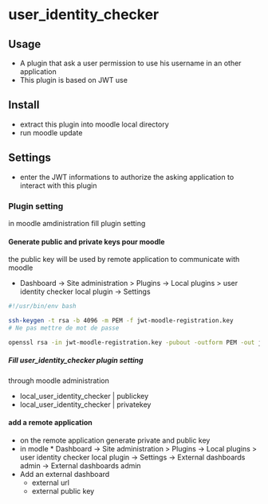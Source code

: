 # user_identity_checker
## Usage
* A plugin that ask a user permission to use his username in an other application
* This plugin is based on JWT use
## Install
* extract this plugin into moodle local directory
* run moodle update

## Settings
* enter the JWT informations to authorize the asking application to interact with this plugin
### Plugin setting
in moodle amdinistration fill plugin setting
#### Generate public and private keys pour moodle
the public key will be used by remote application to communicate with moodle
* Dashboard -> Site administration > Plugins -> Local plugins > user identity checker local plugin -> Settings
```bash
#!/usr/bin/env bash

ssh-keygen -t rsa -b 4096 -m PEM -f jwt-moodle-registration.key
# Ne pas mettre de mot de passe

openssl rsa -in jwt-moodle-registration.key -pubout -outform PEM -out jwt-moodle-registration.key.pub
```
##### Fill user_identity_checker plugin setting
through moodle administration
* local_user_identity_checker | publickey
* local_user_identity_checker | privatekey
#### add a remote application
* on the remote application generate private and public key
* in modle * Dashboard -> Site administration > Plugins -> Local plugins > user identity checker local plugin -> Settings -> External dashboards admin -> External dashboards admin
* Add an external dashboard
  * external url
  * external public key